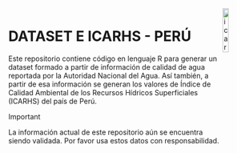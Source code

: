 <img alt="icarhs" src="scripts/logo2.png" align="right" width = 15%/>

# DATASET E ICARHS - PERÚ

Este repositorio contiene código en lenguaje R para generar un dataset formado a partir de información de calidad de agua reportada por la Autoridad Nacional del Agua. Así también, a partir de esa información se generan los valores de Índice de Calidad Ambiental de los Recursos Hídricos Superficiales (ICARHS) del país de Perú.

<!--### :earth_americas: **Introducción** -->
> [!IMPORTANT]
> La información actual de este repositorio aún se encuentra siendo validada. Por favor usa estos datos con responsabilidad.
